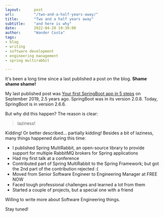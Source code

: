 ```yaml
---
layout:      post
url:         "/two-and-a-half-years-away/"
title:       "Two and a half years away"
subtitle:    "and here is why"
date:        2022-04-20 19:30:00
author:      "Wander Costa"
tags:
- blog
- writing
- software development
- engineering management
- spring multirabbit

---
```


It's been a long time since a last published a post on the blog. **Shame shame shame!**

My last published post was [Your first SpringBoot app in 5 steps][spring-boot-5-steps] on September 2019, 2.5 years ago.
SpringBoot was in its version 2.0.8. Today, SpringBoot is in version 2.6.6.

But why did this happen? The reason is clear:
> laziness!

Kidding! Or better described... partially kidding!
Besides a bit of laziness, many things happened during this time:
- I published Spring MultiRabbit, an open-source library to provide support for multiple RabbitMQ brokers for Spring
  applications
- Had my first talk at a conference
- Contributed part of Spring MultiRabbit to the Spring Framework; but got the 2nd part of the contribution rejected :(
- Moved from Senior Software Engineer to Engineering Manager at FREE NOW
- Faced tough professional challenges and learned a lot from them
- Started a couple of projects, but a special one with a friend

Willing to write more about Software Engineering things.

Stay tuned!

[spring-boot-5-steps]:/spring-boot-in-5-steps/
